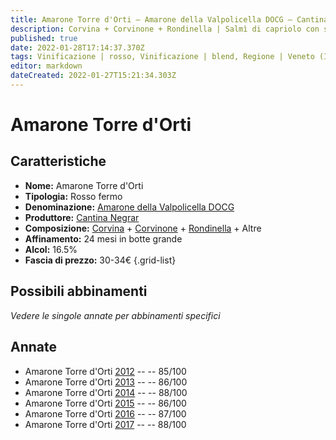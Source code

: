 ```yaml
---
title: Amarone Torre d'Orti – Amarone della Valpolicella DOCG – Cantina Negrar – Veneto (IT) – 30-34€ – 3★
description: Corvina + Corvinone + Rondinella | Salmì di capriolo con salsa alle fragole
published: true
date: 2022-01-28T17:14:37.370Z
tags: Vinificazione | rosso, Vinificazione | blend, Regione | Veneto (IT), Vinificazione | fermo, Valutazioni | 3 stelle, Prezzi | 30-34€, Vitigni | Corvina, Vitigni | Rondinella, Vitigni | Corvinone, Alimento | capriolo, Aromatizzazione | in salmì, Aromatizzazione | alle fragole
editor: markdown
dateCreated: 2022-01-27T15:21:34.303Z
---
```


# Amarone Torre d'Orti

## Caratteristiche
- **Nome:** <span class="nome">Amarone Torre d'Orti</span>
- **Tipologia:** Rosso fermo
- **Denominazione:** <span class="denominazione">[Amarone della Valpolicella DOCG](/denominazioni/Italia/Veneto/DOCG/Amarone-della-Valpolicella)</span>
- **Produttore:** <span class="cantina">[Cantina Negrar](/produttori/Italia/Veneto/Cantina-Negrar)</span> 
- **Composizione:** [Corvina](/vitigni/Italia/bacca-nera/corvina) + [Corvinone](/vitigni/Italia/bacca-nera/corvinone) + [Rondinella](/vitigni/Italia/bacca-nera/rondinella) + Altre
- **Affinamento:** 24 mesi in botte grande
- **Alcol:** 16.5%
- **Fascia di prezzo:** 30-34€
{.grid-list}

## Possibili abbinamenti
*Vedere le singole annate per abbinamenti specifici*

## Annate
- Amarone Torre d'Orti [2012](vini/Italia/Veneto/Cantina-Negrar/Amarone-Torre-d-Orti/2013) -- <span class="star-3"></span> -- 85/100
- Amarone Torre d'Orti [2013](vini/Italia/Veneto/Cantina-Negrar/Amarone-Torre-d-Orti/2013) -- <span class="star-3"></span> -- 86/100
- Amarone Torre d'Orti [2014](vini/Italia/Veneto/Cantina-Negrar/Amarone-Torre-d-Orti/2014) -- <span class="star-3"></span> -- 88/100
- Amarone Torre d'Orti [2015](vini/Italia/Veneto/Cantina-Negrar/Amarone-Torre-d-Orti/2015) -- <span class="star-3"></span> -- 86/100
- Amarone Torre d'Orti [2016](vini/Italia/Veneto/Cantina-Negrar/Amarone-Torre-d-Orti/2016) -- <span class="star-3"></span> -- 87/100
- Amarone Torre d'Orti [2017](vini/Italia/Veneto/Cantina-Negrar/Amarone-Torre-d-Orti/2017) -- <span class="star-3"></span> -- 88/100